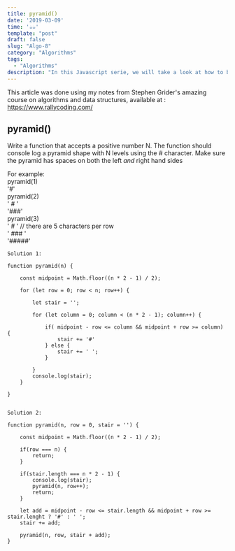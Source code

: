 ```yaml
---
title: pyramid()
date: '2019-03-09'
time: '☕️☕️'
template: "post"
draft: false
slug: "Algo-8"
category: "Algorithms"
tags:
  - "Algorithms"
description: "In this Javascript serie, we will take a look at how to build two sided steps. A pyramid !"
---
```


This article was done using my notes from Stephen Grider's amazing course on algorithms and data structures, available at : https://www.rallycoding.com/

## pyramid()

Write a function that accepts a positive number N. The function should console log a pyramid shape with N levels using the # character. Make sure the pyramid has spaces on both the left _and_ right hand sides

For example:<br>
pyramid(1)<br>
'#'<br>
pyramid(2)<br>
' # '<br>
'###'<br>
pyramid(3)<br>
' # ' // there are 5 characters per row<br>
' ### '<br>
'#####'

```
Solution 1:

function pyramid(n) {

    const midpoint = Math.floor((n * 2 - 1) / 2);

    for (let row = 0; row < n; row++) {

        let stair = '';

        for (let column = 0; column < (n * 2 - 1); column++) {

            if( midpoint - row <= column && midpoint + row >= column) {
                stair += '#'
            } else {
                stair += ' ';
            }

        }
        console.log(stair);
    }

}


```

```
Solution 2:

function pyramid(n, row = 0, stair = '') {

    const midpoint = Math.floor((n * 2 - 1) / 2);

    if(row === n) {
        return;
    }

    if(stair.length === n * 2 - 1) {
        console.log(stair);
        pyramid(n, row++);
        return;
    }

    let add = midpoint - row <= stair.length && midpoint + row >= stair.lenght ? '#' : ' ';
    stair += add;

    pyramid(n, row, stair + add);
}
```
